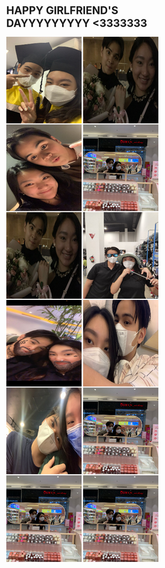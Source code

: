 # HAPPY GIRLFRIEND'S DAYYYYYYYYY <3333333
<img src="grad.jpg" width="200" height="230"> <img src="prom.jpg" width="200" height="230">
<img src="flix.jpg" width="200" height="230">
<img src="first.jpg" width="200" height="230">
<img src="IMG-20220604-WA0112.jpg" width="200" height="230">
<img src="IMG-20220611-WA0030.jpg" width="200" height="230">
<img src="IMG-20220613-WA0136.jpg" width="200" height="230">
<img src="IMG-20220615-WA0015.jpg" width="200" height="230">
<img src="IMG-20220703-WA0062.jpg" width="200" height="230">
<img src="first.jpg" width="200" height="230">
<img src="first.jpg" width="200" height="230">
<img src="first.jpg" width="200" height="230">
